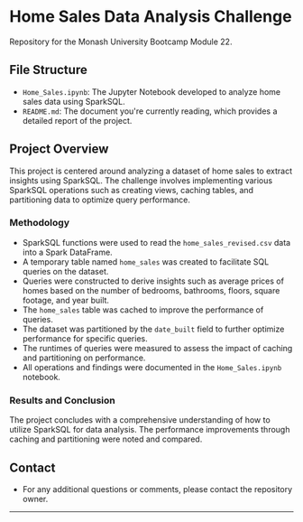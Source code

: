# Home Sales Data Analysis Challenge

Repository for the Monash University Bootcamp Module 22.

## File Structure

- `Home_Sales.ipynb`: The Jupyter Notebook developed to analyze home sales data using SparkSQL.
- `README.md`: The document you're currently reading, which provides a detailed report of the project.

## Project Overview

This project is centered around analyzing a dataset of home sales to extract insights using SparkSQL. 
The challenge involves implementing various SparkSQL operations such as creating views, caching tables, and partitioning data to optimize query performance.

### Methodology

- SparkSQL functions were used to read the `home_sales_revised.csv` data into a Spark DataFrame.
- A temporary table named `home_sales` was created to facilitate SQL queries on the dataset.
- Queries were constructed to derive insights such as average prices of homes based on the number of bedrooms, bathrooms, floors, square footage, and year built.
- The `home_sales` table was cached to improve the performance of queries.
- The dataset was partitioned by the `date_built` field to further optimize performance for specific queries.
- The runtimes of queries were measured to assess the impact of caching and partitioning on performance.
- All operations and findings were documented in the `Home_Sales.ipynb` notebook.

### Results and Conclusion

The project concludes with a comprehensive understanding of how to utilize SparkSQL for data analysis. 
The performance improvements through caching and partitioning were noted and compared.


## Contact

- For any additional questions or comments, please contact the repository owner.

---
